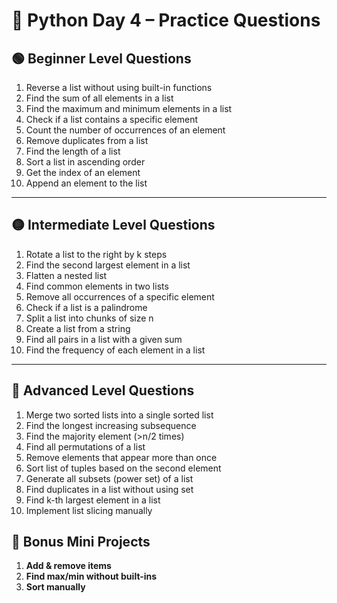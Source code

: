 
# 🐍 Python Day 4 – Practice Questions

## 🟢 Beginner Level Questions

1. Reverse a list without using built-in functions
2. Find the sum of all elements in a list
3. Find the maximum and minimum elements in a list
4. Check if a list contains a specific element
5. Count the number of occurrences of an element
6. Remove duplicates from a list
7. Find the length of a list
8. Sort a list in ascending order
9. Get the index of an element
10. Append an element to the list

---

## 🟡 Intermediate Level Questions

1. Rotate a list to the right by k steps
2. Find the second largest element in a list
3. Flatten a nested list
4. Find common elements in two lists
5. Remove all occurrences of a specific element
6. Check if a list is a palindrome
7. Split a list into chunks of size n
8. Create a list from a string
9. Find all pairs in a list with a given sum
10. Find the frequency of each element in a list

---

## 🔴 Advanced Level Questions


1. Merge two sorted lists into a single sorted list
2. Find the longest increasing subsequence
3. Find the majority element (>n/2 times)
4. Find all permutations of a list
5. Remove elements that appear more than once
6. Sort list of tuples based on the second element
7. Generate all subsets (power set) of a list
8. Find duplicates in a list without using set
9. Find k-th largest element in a list
10. Implement list slicing manually


## 🧩 Bonus Mini Projects

1. **Add & remove items**
2. **Find max/min without built-ins**
3. **Sort manually**